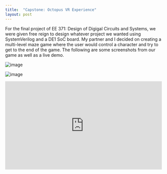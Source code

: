```yaml
---
title:  "Capstone: Octopus VR Experience"
layout: post
---
```


For the final project of EE 371: Design of Digigal Circuits and Systems, we were given free reign to design whatever project we wanted using SystemVerilog and a DE1 SoC board. My partner and I decided on creating a multi-level maze game where the user would control a character and try to get to the end of the game. The following are some screenshots from our game as well as a live demo.

![image](https://user-images.githubusercontent.com/92423156/176802432-cb0c5003-7438-49ce-87c0-697e479abfdb.png)

![image](https://user-images.githubusercontent.com/92423156/176802472-3a0dc750-ea63-40fd-aa7e-d4881b0ae04f.png)

<div style="position: relative; padding-bottom: 56.25%; height: 0;"><iframe src="https://www.loom.com/embed/5259ac1c3c724b869faad60488336a7f" frameborder="0" webkitallowfullscreen mozallowfullscreen allowfullscreen style="position: absolute; top: 0; left: 0; width: 100%; height: 100%;"></iframe></div>

